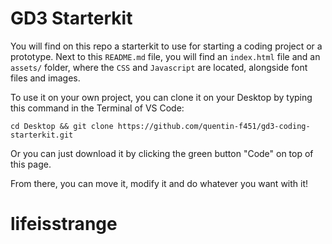 # GD3 Starterkit

You will find on this repo a starterkit to use for starting a coding project or a prototype. Next to this `README.md` file, you will find an `index.html` file and an `assets/` folder, where the `CSS` and `Javascript` are located, alongside font files and images.

To use it on your own project, you can clone it on your Desktop by typing this command in the Terminal of VS Code:

```
cd Desktop && git clone https://github.com/quentin-f451/gd3-coding-starterkit.git
```

Or you can just download it by clicking the green button "Code" on top of this page.

From there, you can move it, modify it and do whatever you want with it!
# lifeisstrange

